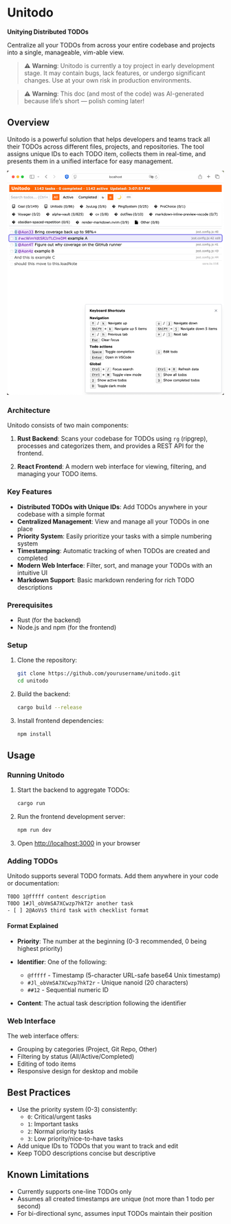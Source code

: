 # Unitodo

**Unitying Distributed TODOs**

Centralize all your TODOs from across your entire codebase and projects into a single, manageable, vim-able view.

<!-- ![Unitodo Logo](assets/logo.png) -->

> ⚠️ **Warning**: Unitodo is currently a toy project in early development stage. It may contain bugs, lack features, or undergo significant changes. Use at your own risk in production environments.

> ⚠️ **Warning**: This doc (and most of the code) was AI-generated because life’s short — polish coming later!

## Overview

Unitodo is a powerful solution that helps developers and teams track all their TODOs across different files, projects, and repositories. The tool assigns unique IDs to each TODO item, collects them in real-time, and presents them in a unified interface for easy management.

![Unitodo Demo](assets/demo.png)

### Architecture

Unitodo consists of two main components:

1. **Rust Backend**: Scans your codebase for TODOs using `rg` (ripgrep), processes and categorizes them, and provides a REST API for the frontend.

2. **React Frontend**: A modern web interface for viewing, filtering, and managing your TODO items.

### Key Features

- **Distributed TODOs with Unique IDs**: Add TODOs anywhere in your codebase with a simple format
- **Centralized Management**: View and manage all your TODOs in one place
- **Priority System**: Easily prioritize your tasks with a simple numbering system
- **Timestamping**: Automatic tracking of when TODOs are created and completed
- **Modern Web Interface**: Filter, sort, and manage your TODOs with an intuitive UI
- **Markdown Support**: Basic markdown rendering for rich TODO descriptions

### Prerequisites

- Rust (for the backend)
- Node.js and npm (for the frontend)

### Setup

1. Clone the repository:
   ```bash
   git clone https://github.com/yourusername/unitodo.git
   cd unitodo
   ```

2. Build the backend:
   ```bash
   cargo build --release
   ```

3. Install frontend dependencies:
   ```bash
   npm install
   ```

## Usage

### Running Unitodo

1. Start the backend to aggregate TODOs:
   ```bash
   cargo run
   ```

2. Run the frontend development server:
   ```bash
   npm run dev
   ```

3. Open [http://localhost:3000](http://localhost:3000) in your browser

### Adding TODOs

Unitodo supports several TODO formats. Add them anywhere in your code or documentation:

```
T0DO 1@fffff content description
T0DO 1#Jl_obVmSA7XCwzp7hkT2r another task
- [ ] 2@AoVs5 third task with checklist format
```

#### Format Explained

- **Priority**: The number at the beginning (0-3 recommended, 0 being highest priority)
- **Identifier**: One of the following:
  - `@fffff` - Timestamp (5-character URL-safe base64 Unix timestamp)
  - `#Jl_obVmSA7XCwzp7hkT2r` - Unique nanoid (20 characters)
  - `##12` - Sequential numeric ID

- **Content**: The actual task description following the identifier

### Web Interface

The web interface offers:

- Grouping by categories (Project, Git Repo, Other)
- Filtering by status (All/Active/Completed)
- Editing of todo items
- Responsive design for desktop and mobile

## Best Practices

- Use the priority system (0-3) consistently:
  - `0`: Critical/urgent tasks
  - `1`: Important tasks
  - `2`: Normal priority tasks
  - `3`: Low priority/nice-to-have tasks
- Add unique IDs to TODOs that you want to track and edit
- Keep TODO descriptions concise but descriptive

## Known Limitations

- Currently supports one-line TODOs only
- Assumes all created timestamps are unique (not more than 1 todo per second)
- For bi-directional sync, assumes input TODOs maintain their position
